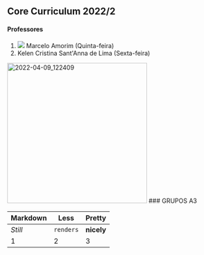 ## Core Curriculum 2022/2 
#### Professores
1. ![](https://lh3.googleusercontent.com/a-/AOh14Gh2Vk-hOGc8pi4kyfks1Pvzo4PJ4Irc_qb_S6M=s32-c=250x250)
 Marcelo Amorim (Quinta-feira)
2. Kelen Cristina Sant'Anna de Lima (Sexta-feira)
<img width="322" alt="2022-04-09_122409" src="https://user-images.githubusercontent.com/7382357/162556478-61a0ff1c-aaba-48ff-9d1b-e9adfb30e6ac.png">
### GRUPOS A3

Markdown | Less | Pretty
--- | --- | ---
*Still* | `renders` | **nicely**
1 | 2 | 3  
